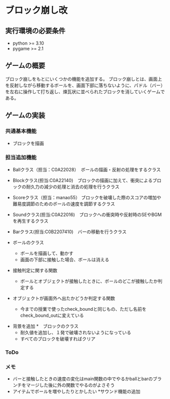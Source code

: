 # ブロック崩し改
## 実行環境の必要条件
* python >= 3.10
* pygame >= 2.1
## ゲームの概要
ブロック崩しをもとにいくつかの機能を追加する。
ブロック崩しとは、画面上を反射しながら移動するボールを、画面下部に落ちないように、パドル（バー）を左右に操作して打ち返し、煉瓦状に並べられたブロックを消していくゲームである。

## ゲームの実装
### 共通基本機能
* ブロックを描画
### 担当追加機能
* Ballクラス（担当：C0A22028）　ボールの描画・反射の処理をするクラス
* Blockクラス(担当:C0A22140)　ブロックの描画に加えて、衝突によるブロックの耐久力の減少の処理と消去の処理を行うクラス

* Scoreクラス（担当：manao55） ブロックを破壊した際のスコアの増加や難易度調節のためのボールの速度を調節するクラス
* Soundクラス(担当:C0A22016)　ブロックへの衝突時や反射時のSEやBGMを再生するクラス
* Barクラス(担当:C0B2207410)　バーの移動を行うクラス
* ボールのクラス
    - ボールを描画して、動かす
    - 画面の下部に接触した場合、ボールは消える
* 接触判定に関する関数
    - ボールとオブジェクトが接触したときに、ボールのどこが接触したか判定する
* オブジェクトが画面外へ出たかどうか判定する関数
    - 今までの授業で使ったcheck_boundと同じもの、ただし名前をcheck_bound_outに変えている
- 背景を追加
*　ブロックのクラス
  - 耐久値を追加し、１発で破壊されないようになっている
  - すべてのブロックを破壊すればクリア
### ToDo

### メモ
* バーと接触したときの速度の変化はmain関数の中でやるかballとbarのブランチをマージした後に外の関数でやるのがよさそう
* アイテムでボールを増やしたりとかしたい
*サウンド機能の追加
